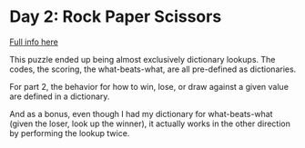 # Day 2: Rock Paper Scissors

[Full info here](https://adventofcode.com/2022/day/2)

This puzzle ended up being almost exclusively dictionary lookups. The codes,
the scoring, the what-beats-what, are all pre-defined as dictionaries.

For part 2, the behavior for how to win, lose, or draw against a given value
are defined in a dictionary.

And as a bonus, even though I had my dictionary for what-beats-what (given
the loser, look up the winner), it actually works in the other direction by
performing the lookup twice.

